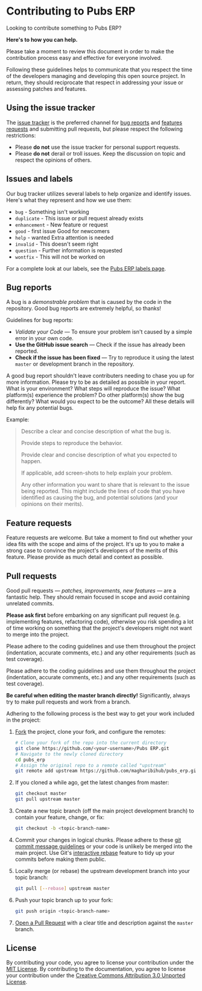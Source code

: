 # Contributing to Pubs ERP
Looking to contribute something to Pubs ERP? 

**Here's to how you can help.**

Please take a moment to review this document in order to make the contribution process easy and effective for everyone 
involved.

Following these guidelines helps to communicate that you respect the time of the developers managing and developing this 
open source project. In return, they should reciprocate that respect in addressing your issue or assessing patches and 
features.

## Using the issue tracker
The [issue tracker](https://github.com/magharibihub/pubs_erp/issues) is the preferred channel for 
[bug reports](https://github.com/magharibihub/pubs_erp/issues/new?template=bug_report.md) and 
[features requests](https://github.com/magharibihub/pubs_erp/issues/new?template=feature_request.md&labels=feature) 
and submitting pull requests, but please respect the following restrictions:
* Please **do not** use the issue tracker for personal support requests.
* Please **do not** derail or troll issues. Keep the discussion on topic and respect the opinions of others.

## Issues and labels
Our bug tracker utilizes several labels to help organize and identify issues. Here's what they represent and how we use 
them:
- `bug` - Something isn't working
- `duplicate` - This issue or pull request already exists
- `enhancement` - New feature or request
- `good` - first issue Good for newcomers
- `help` - wanted Extra attention is needed
- `invalid` - This doesn't seem right
- `question` - Further information is requested
- `wontfix` - This will not be worked on

For a complete look at our labels, see the 
[Pubs ERP labels page](https://github.com/magharibihub/pubs_erp/labels).


## Bug reports
A bug is a _demonstrable problem_ that is caused by the code in the repository. Good bug reports are extremely helpful, 
so thanks!

Guidelines for bug reports:
* *Validate your Code* &mdash; To ensure your problem isn't caused by a simple error in your own code.
* **Use the GitHub issue search** &mdash; Check if the issue has already been reported.
* **Check if the issue has been fixed** &mdash; Try to reproduce it using the latest `master` or development branch in 
the repository.

A good bug report shouldn't leave contributers needing to chase you up for more information. Please try to be as 
detailed as possible in your report. What is your environment? What steps will reproduce the issue? What platform(s) 
experience the problem? Do other platform(s) show the bug differently? What would you expect to be the outcome? All 
these details will help fix any potential bugs.

Example:
> Describe a clear and concise description of what the bug is.
>
> Provide steps to reproduce the behavior.
>
> Provide clear and concise description of what you expected to happen.
>
> If applicable, add screen-shots to help explain your problem.
>
> Any other information you want to share that is relevant to the issue being reported. This might include the lines of 
code that you have identified as causing the bug, and potential solutions (and your opinions on their merits).

## Feature requests
Feature requests are welcome. But take a moment to find out whether your idea fits with the scope and aims of the 
project. It's up to you to make a strong case to convince the project's developers of the merits of this feature. 
Please provide as much detail and context as possible.

## Pull requests
Good pull requests &mdash; *patches, improvements, new features* &mdash; are a fantastic help. They should remain 
focused in scope and avoid containing unrelated commits.

**Please ask first** before embarking on any significant pull request (e.g. implementing features, refactoring code), 
otherwise you risk spending a lot of time working on something that the project's developers might not want to merge 
into the project.

Please adhere to the coding guidelines and use them throughout the project (indentation, accurate comments, etc.) and 
any other requirements (such as test coverage).

Please adhere to the coding guidelines and use them throughout the project (indentation, accurate comments, etc.) and 
any other requirements (such as test coverage).

**Be careful when editing the master branch directly!** Significantly, always try to make pull requests and work from a 
branch.

Adhering to the following process is the best way to get your work included in the project:
1. [Fork](https://help.github.com/articles/fork-a-repo/) the project, clone your fork, and configure the remotes:

   ```bash
   # Clone your fork of the repo into the current directory
   git clone https://github.com/<your-username>/Pubs ERP.git
   # Navigate to the newly cloned directory
   cd pubs_erp
   # Assign the original repo to a remote called "upstream"
   git remote add upstream https://github.com/magharibihub/pubs_erp.git
   ```
2. If you cloned a while ago, get the latest changes from master:

   ```bash
   git checkout master
   git pull upstream master
   ```
3. Create a new topic branch (off the main project development branch) to contain your feature, change, or fix:

   ```bash
   git checkout -b <topic-branch-name>
   ```
4. Commit your changes in logical chunks. Please adhere to these
[git commit message guidelines](https://tbaggery.com/2008/04/19/a-note-about-git-commit-messages.html) or your code is 
unlikely be merged into the main project. Use Git's 
[interactive rebase](https://help.github.com/articles/about-git-rebase/) feature to tidy up your commits before making 
them public.
5. Locally merge (or rebase) the upstream development branch into your topic branch:

   ```bash
   git pull [--rebase] upstream master
   ```
6. Push your topic branch up to your fork:

   ```bash
   git push origin <topic-branch-name>
   ```
7. [Open a Pull Request](https://help.github.com/articles/about-pull-requests/) 
with a clear title and description against the `master` branch.

## License
By contributing your code, you agree to license your contribution under the [MIT License](LICENSE).
By contributing to the documentation, you agree to license your contribution under the 
[Creative Commons Attribution 3.0 Unported License](https://creativecommons.org/licenses/by/3.0/).
